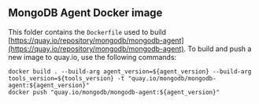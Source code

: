 ## MongoDB Agent Docker image

This folder contains the `Dockerfile` used to build [https://quay.io/repository/mongodb/mongodb-agent](https://quay.io/repository/mongodb/mongodb-agent). To build and push a new image to quay.io, use the following commands:

```
docker build . --build-arg agent_version=${agent_version} --build-arg tools_version=${tools_version} -t "quay.io/mongodb/mongodb-agent:${agent_version}"
docker push "quay.io/mongodb/mongodb-agent:${agent_version}"